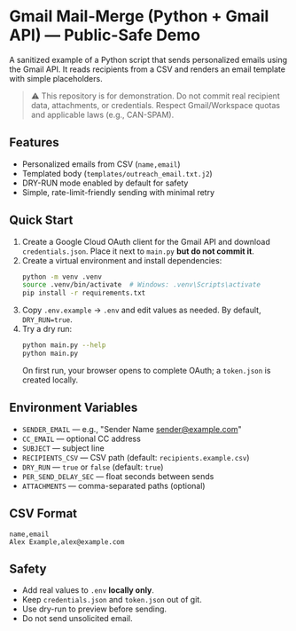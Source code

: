 # Gmail Mail-Merge (Python + Gmail API) — Public-Safe Demo

A sanitized example of a Python script that sends personalized emails using the Gmail API.
It reads recipients from a CSV and renders an email template with simple placeholders.

> ⚠️ This repository is for demonstration. Do not commit real recipient data, attachments,
> or credentials. Respect Gmail/Workspace quotas and applicable laws (e.g., CAN-SPAM).

## Features
- Personalized emails from CSV (`name,email`)
- Templated body (`templates/outreach_email.txt.j2`)
- DRY-RUN mode enabled by default for safety
- Simple, rate-limit-friendly sending with minimal retry

## Quick Start
1. Create a Google Cloud OAuth client for the Gmail API and download `credentials.json`.
   Place it next to `main.py` **but do not commit it**.
2. Create a virtual environment and install dependencies:
   ```bash
   python -m venv .venv
   source .venv/bin/activate  # Windows: .venv\Scripts\activate
   pip install -r requirements.txt
   ```
3. Copy `.env.example` → `.env` and edit values as needed. By default, `DRY_RUN=true`.
4. Try a dry run:
   ```bash
   python main.py --help
   python main.py
   ```
   On first run, your browser opens to complete OAuth; a `token.json` is created locally.

## Environment Variables
- `SENDER_EMAIL` — e.g., "Sender Name <sender@example.com>"
- `CC_EMAIL` — optional CC address
- `SUBJECT` — subject line
- `RECIPIENTS_CSV` — CSV path (default: `recipients.example.csv`)
- `DRY_RUN` — `true` or `false` (default: `true`)
- `PER_SEND_DELAY_SEC` — float seconds between sends
- `ATTACHMENTS` — comma-separated paths (optional)

## CSV Format
```
name,email
Alex Example,alex@example.com
```

## Safety
- Add real values to `.env` **locally only**.
- Keep `credentials.json` and `token.json` out of git.
- Use dry-run to preview before sending.
- Do not send unsolicited email.
